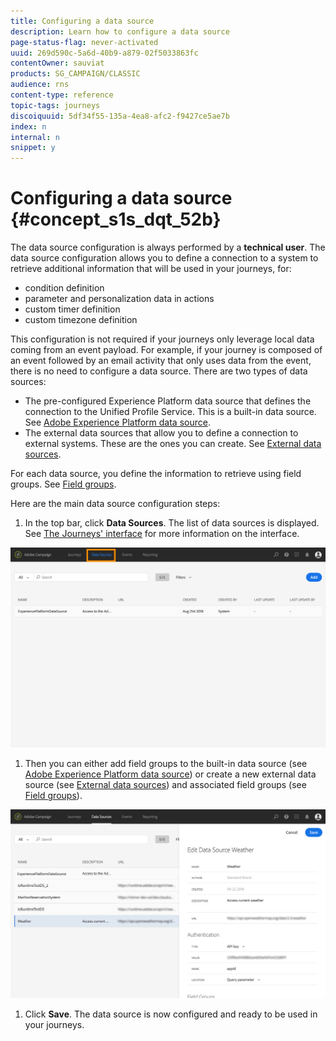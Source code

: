 ```yaml
---
title: Configuring a data source 
description: Learn how to configure a data source 
page-status-flag: never-activated
uuid: 269d590c-5a6d-40b9-a879-02f5033863fc
contentOwner: sauviat
products: SG_CAMPAIGN/CLASSIC
audience: rns
content-type: reference
topic-tags: journeys
discoiquuid: 5df34f55-135a-4ea8-afc2-f9427ce5ae7b
index: n
internal: n
snippet: y
---
```


# Configuring a data source {#concept_s1s_dqt_52b}

The data source configuration is always performed by a **technical user**.
The data source configuration allows you to define a connection to a system to retrieve additional information that will be used in your journeys, for:

* condition definition
* parameter and personalization data in actions
* custom timer definition
* custom timezone definition

This configuration is not required if your journeys only leverage local data coming from an event payload. For example, if your journey is composed of an event followed by an email activity that only uses data from the event, there is no need to configure a data source.
There are two types of data sources:

* The pre-configured Experience Platform data source that defines the connection to the Unified Profile Service. This is a built-in data source. See [Adobe Experience Platform data source](../datasource/dsplatform.md).
* The external data sources that allow you to define a connection to external systems. These are the ones you can create. See [External data sources](../datasource/dsexternal.md).

For each data source, you define the information to retrieve using field groups. See [Field groups](../datasource/dsfield.md).

Here are the main data source configuration steps:

1. In the top bar, click **Data Sources**. The list of data sources is displayed. See [The Journeys' interface](../about/aboutinterface.md) for more information on the interface.

  ![](../assets/journey18.png)

1. Then you can either add field groups to the built-in data source (see [Adobe Experience Platform data source](../datasource/dsplatform.md#concept_zrb_nqt_52b)) or create a new external data source (see [External data sources](../datasource/dsexternal.md)) and associated field groups (see [Field groups](../datasource/dsfield.md)).

 ![](../assets/journey22.png)

1. Click **Save**. The data source is now configured and ready to be used in your journeys.
